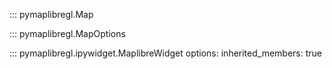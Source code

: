 ::: pymaplibregl.Map

::: pymaplibregl.MapOptions

::: pymaplibregl.ipywidget.MaplibreWidget
    options:
        inherited_members: true
      